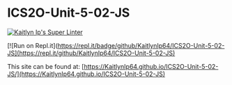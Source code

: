 # ICS2O-Unit-5-02-JS

[![Kaitlyn Ip's Super Linter](https://github.com/KaitlynIp64/ICS2O-Unit-5-02-JS/workflows/Kaitlyn%20Ip's%20Super%20Linter/badge.svg)](https://github.com/KaitlynIp64/ICS2O-Unit-5-02-JS/actions)

[![Run on Repl.it](https://repl.it/badge/github/KaitlynIp64/ICS2O-Unit-5-02-JS](https://repl.it/github/KaitlynIp64/ICS2O-Unit-5-02-JS)

This site can be found at: [https://KaitlynIp64.github.io/ICS2O-Unit-5-02-JS/](https://KaitlynIp64.github.io/ICS2O-Unit-5-02-JS)
